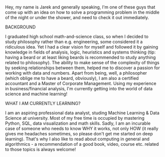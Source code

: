 Hey, my name is Jarek and generally speaking, I'm one of these guys that come up with an idea on how to solve a programming problem in the middle of the night or under the shower, and need to check it out immediately.


BACKGROUND

I graduated high school math-and-science class, so when I decided to study philosophy rather than e.g. engineering, some considered it a ridiculous idea. Yet I had a clear vision for myself and followed it by gaining knowledge in fields of analysis, logic, heuristics and systems thinking (tip: having a beard or at least liking beards is recommended to study anything related to philosophy). The ability to make sense of the complexity of things by seeking relationships between them, helped me to discover a passion for working with data and numbers. Apart from being, well, a philosopher (which oblige me to have a beard, obviously), I am also a certified accountant and a Master of Corporate Management. Using my experience in business/financial analysis, I'm currently getting into the world of data science and machine learning!


WHAT I AM CURRENTLY LEARNING?

I am an aspiring professional data analyst, studing Machine Learning & Data Science at university. Most of my free time is occupied by mastering Python, SQL, data visualization and math skills. Sadly, I am an incurable case of someone who needs to know WHY it works, not only HOW (it really gives me headaches sometimes, so please don't get me started on deep learning). That's why I also like to read about computing in general and algorithmics - a recommendation of a good book, video, course etc. related to those topics is always welcome!

<!---
jarsonX/jarsonX is a ✨ special ✨ repository because its `README.md` (this file) appears on your GitHub profile.
You can click the Preview link to take a look at your changes.
--->
